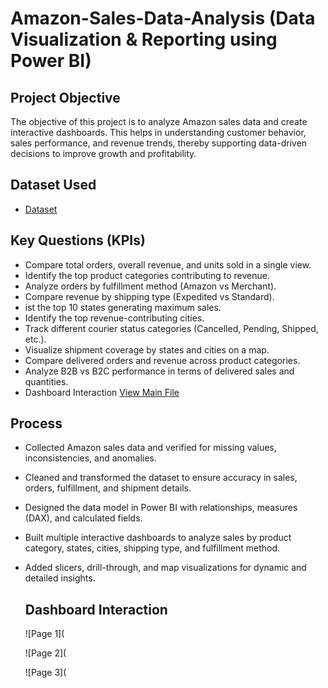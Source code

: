 # Amazon-Sales-Data-Analysis (Data Visualization & Reporting using Power BI)
## Project Objective
The objective of this project is to analyze Amazon sales data and create interactive dashboards. This helps in understanding customer behavior, sales performance, and revenue trends, thereby supporting data-driven decisions to improve growth and profitability.

## Dataset Used
- <a href="https://github.com/sabaribala2004-dataanalyst/amazon-powerbi-dashboard/blob/main/Amazon%20Sale%20Report.xlsx"> Dataset</a>

## Key Questions (KPIs)
- Compare total orders, overall revenue, and units sold in a single view.
- Identify the top product categories contributing to revenue.
- Analyze orders by fulfillment method (Amazon vs Merchant).
- Compare revenue by shipping type (Expedited vs Standard).
- ist the top 10 states generating maximum sales.
- Identify the top revenue-contributing cities.
- Track different courier status categories (Cancelled, Pending, Shipped, etc.).
- Visualize shipment coverage by states and cities on a map.
- Compare delivered orders and revenue across product categories.
- Analyze B2B vs B2C performance in terms of delivered sales and quantities.
- Dashboard Interaction <a href="https://github.com/sabaribala2004-dataanalyst/powerbi-dashboard/blob/main/Sales%20Dashboard.pbix">View Main File</a>

## Process

- Collected Amazon sales data and verified for missing values, inconsistencies, and anomalies.
- Cleaned and transformed the dataset to ensure accuracy in sales, orders, fulfillment, and shipment details.
- Designed the data model in Power BI with relationships, measures (DAX), and calculated fields.
- Built multiple interactive dashboards to analyze sales by product category, states, cities, shipping type, and fulfillment method.
- Added slicers, drill-through, and map visualizations for dynamic and detailed insights.

  ## Dashboard Interaction

  ![Page 1](

  
  
  
  ![Page 2](
  
  
  
  ![Page 3](

